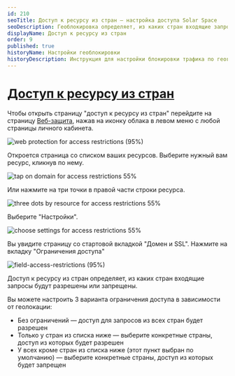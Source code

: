 ```yaml
---
id: 210
seoTitle: Доступ к ресурсу из стран — настройка доступа Solar Space
seoDescription: Геоблокировка определяет, из каких стран входящие запросы будут разрешены или запрещены. Вы можете настроить 2 варианта ограничения доступа — разрешить или запретить доступ из выбранных стран
displayName: Доступ к ресурсу из стран
order: 9
published: true
historyName: Настройки геоблокировки
historyDescription: Инструкция для настройки блокировки трафика по географическому признаку 
---
```


# [Доступ к ресурсу из стран](access-toresource-from-countries)

Чтобы открыть страницу "доступ к ресурсу из стран" перейдите на страницу [Веб-защита]([https://my.solarspace.pro/web-protection]), нажав на иконку облака в левом меню с любой страницы личного кабинета.

![web protection for access restrictions (95%)](https://img.solarspace.pro/docs/web-protection-for-access-restrictions.jpg "Веб-защита для перехода в ограничения доступа")

Откроется страница со списком ваших ресурсов. Выберите нужный вам ресурс, кликнув по нему.

![tap on domain for access restrictions 55%](https://img.solarspace.pro/docs/tap-on-domain-for-access-restrictions.jpg "Нажмите на строку ресурса")

Или нажмите на три точки в правой части строки ресурса.

![three dots by resource for access restrictions 55%](https://img.solarspace.pro/docs/three-dots-by-resource-for-access-restrictions.jpg "Три точки для перехода в настройки ресурса")

Выберите "Настройки".

![choose settings for access restrictions 55%](https://img.solarspace.pro/docs/choose-settings-for-access-restrictions.jpg "Настройки для перехода в ограничения доступа")

Вы увидите страницу со стартовой вкладкой "Домен и SSL". Нажмите на вкладку "Ограничения доступа"

![field-access-restrictions (95%)](https://img.solarspace.pro/docs/field-access-restrictions.jpg "Вкладка ограничения доступа")

Доступ к ресурсу из стран определяет, из каких стран входящие запросы будут разрешены или запрещены.

Вы можете настроить 3 варианта ограничения доступа в зависимости от геолокации:
- Без ограничений — доступ для запросов из всех стран будет разрешен
- Только у стран из списка ниже — выберите конкретные страны, доступ из которых будет разрешен
- У всех кроме стран из списка ниже (этот пункт выбран по умолчанию) — выберите конкретные страны, доступ из которых будет запрещен
